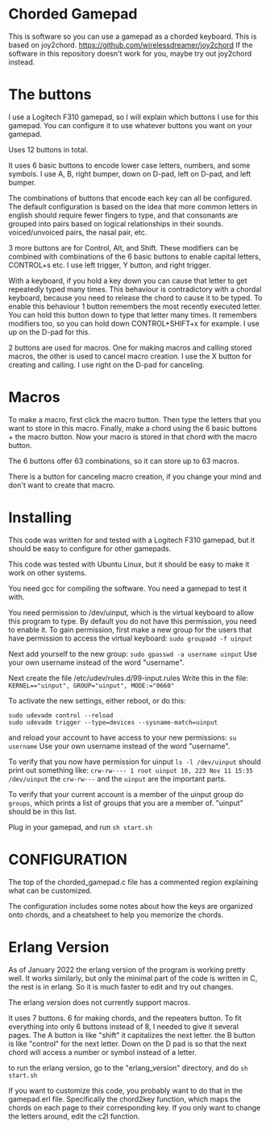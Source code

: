 Chorded Gamepad 
==========

This is software so you can use a gamepad as a chorded keyboard.
This is based on joy2chord. https://github.com/wirelessdreamer/joy2chord
If the software in this repository doesn't work for you, maybe try out joy2chord instead.

The buttons
=============

I use a Logitech F310 gamepad, so I will explain which buttons I use for this gamepad. You can configure it to use whatever buttons you want on your gamepad.

Uses 12 buttons in total.

It uses 6 basic buttons to encode lower case letters, numbers, and some symbols.
I use A, B, right bumper, down on D-pad, left on D-pad, and left bumper.

The combinations of buttons that encode each key can all be configured. The default configuration is based on the idea that more common letters in english should require fewer fingers to type, and that consonants are grouped into pairs based on logical relationships in their sounds. voiced/unvoiced pairs, the nasal pair, etc.

3 more buttons are for Control, Alt, and Shift. These modifiers can be combined with combinations of the 6 basic buttons to enable capital letters, CONTROL+s etc.
I use left trigger, Y button, and right trigger.

With a keyboard, if you hold a key down you can cause that letter to get repeatedly typed many times. This behaviour is contradictory with a chordal keyboard, because you need to release the chord to cause it to be typed. To enable this behaviour 1 button remembers the most recently executed letter. You can hold this button down to type that letter many times.
It remembers modifiers too, so you can hold down CONTROL+SHIFT+x for example.
I use up on the D-pad for this.

2 buttons are used for macros.
One for making macros and calling stored macros, the other is used to cancel macro creation.
I use the X button for creating and calling.
I use right on the D-pad for canceling.

Macros
=======

To make a macro, first click the macro button. Then type the letters that you want to store in this macro. Finally, make a chord using the 6 basic buttons + the macro button. Now your macro is stored in that chord with the macro button.

The 6 buttons offer 63 combinations, so it can store up to 63 macros.

There is a button for canceling macro creation, if you change your mind and don't want to create that macro.

Installing
==========

This code was written for and tested with a Logitech F310 gamepad, but it should be easy to configure for other gamepads.

This code was tested with Ubuntu Linux, but it should be easy to make it work on other systems.

You need gcc for compiling the software.
You need a gamepad to test it with.

You need permission to /dev/uinput, which is the virtual keyboard to allow this program to type. By default you do not have this permission, you need to enable it.
To gain permission, first make a new group for the users that have permission to access the virtual keyboard:
`sudo groupadd -f uinput`

Next add yourself to the new group:
`sudo gpasswd -a username uinput`
Use your own username instead of the word "username".

Next create the file /etc/udev/rules.d/99-input.rules
Write this in the file:
`KERNEL=="uinput", GROUP="uinput", MODE:="0660"`

To activate the new settings, either reboot, or do this:
```
sudo udevadm control --reload
sudo udevadm trigger --type=devices --sysname-match=uinput
```
and reload your account to have access to your new permissions: `su username`
Use your own username instead of the word "username".

To verify that you now have permission for uinput `ls -l /dev/uinput` should print out something like: `crw-rw---- 1 root uinput 10, 223 Nov 11 15:35 /dev/uinput` the `crw-rw---` and the `uinput` are the important parts.

To verify that your current account is a member of the uinput group do `groups`, which prints a list of groups that you are a member of. "uinput" should be in this list.

Plug in your gamepad, and run `sh start.sh`

CONFIGURATION
==========

The top of the chorded_gamepad.c file has a commented region explaining what can be customized.

The configuration includes some notes about how the keys are organized onto chords, and a cheatsheet to help you memorize the chords.



Erlang Version
==========

As of January 2022 the erlang version of the program is working pretty well.
It works similarly, but only the minimal part of the code is written in C, the rest is in erlang. So it is much faster to edit and try out changes.

The erlang version does not currently support macros.

It uses 7 buttons. 6 for making chords, and the repeaters button.
To fit everything into only 6 buttons instead of 8, I needed to give it several pages.
The A button is like "shift" it capitalizes the next letter.
the B button is like "control" for the next letter.
Down on the D pad is so that the next chord will access a number or symbol instead of a letter.

to run the erlang version, go to the "erlang_version" directory, and do `sh start.sh`


If you want to customize this code, you probably want to do that in the gamepad.erl file. Specifically the chord2key function, which maps the chords on each page to their corresponding key.
If you only want to change the letters around, edit the c2l function.